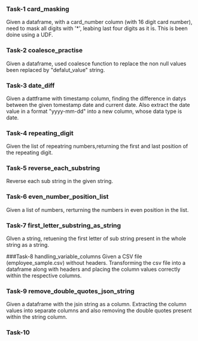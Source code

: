 ### Task-1 card_masking
Given a dataframe, with a card_number column (with 16 digit card number), need to mask all digits with '*', leabing last four digits as it is.
This is been doine using a UDF.

### Task-2 coalesce_practise
Given a dataframe, used coalesce function to replace the non null values been replaced by "defalut_value" string.

### Task-3 date_diff
Given a dattframe with timestamp column, finding the difference in datys between the given tomestamp date and current date.
Also extract the date value in a format "yyyy-mm-dd" into a new column, whose data type is date.

### Task-4 repeating_digit
Given the list of repeatring numbers,returning the first and last position of the repeating digit.

### Task-5 reverse_each_substring
Reverse each sub string in the given string. 

### Task-6 even_number_position_list
Given a list of numbers, rerturning the numbers in even position in the list.

### Task-7 first_letter_substring_as_string
GIven a string, retuening the first letter of sub string present in the whole string as a string.

###Task-8 handling_variable_columns
Given a CSV file (employee_sample.csv) without headers.
Transforming the csv file into a dataframe along with headers and placing the column values correctly within the respective columns.

### Task-9 remove_double_quotes_json_string
Given a dataframe with the jsin string as a column. Extracting the column values into separate columns and also removing the double quotes present within the string column.

### Task-10 

